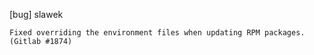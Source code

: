 [bug] slawek

    Fixed overriding the environment files when updating RPM packages.
    (Gitlab #1874)
